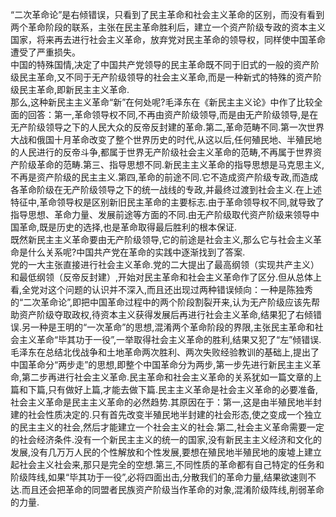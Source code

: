 “二次革命论”是右倾错误，只看到了民主革命和社会主义革命的区别，而没有看到两个革命阶段的联系，主张在民主革命胜利后，建立一个资产阶级专政的资本主义国家，将来再去进行社会主义革命，放弃党对民主革命的领导权，同样使中国革命遭受了严重损失。  
中国的特殊国情,决定了中国共产党领导的民主革命既不同于旧式的一般的资产阶级民主革命,又不同于无产阶级领导的社会主义革命,而是一种新式的特殊的资产阶级民主革命,即新民主主义革命.  
那么,这种新民主主义革命“新”在何处呢?毛泽东在《新民主主义论》中作了比较全面的回答：第一,革命领导权不同,不再由资产阶级领导,而是由无产阶级领导,是在无产阶级领导之下的人民大众的反帝反封建的革命.第二,革命范畴不同.第一次世界大战和俄国十月革命改变了整个世界历史的时代,从这以后,任何殖民地、半殖民地的人民进行的反帝斗争,都属于世界无产阶级社会主义革命的范畴,不再属于世界资产阶级革命的范畴.第三、指导思想不同.新民主主义革命的指导思想是马克思主义,不再是资产阶级的民主主义.第四,革命的前途不同.它不造成资产阶级专政,而造成各革命阶级在无产阶级领导之下的统一战线的专政,并最终过渡到社会主义.在上述特征中,革命领导权是区别新旧民主革命的主要标志.由于革命领导权不同,就导致了指导思想、革命力量、发展前途等方面的不同.由无产阶级取代资产阶级来领导中国革命,既是历史的选择,也是革命取得最后胜利的根本保证.  
既然新民主主义革命要由无产阶级领导,它的前途是社会主义,那么它与社会主义革命是什么关系呢?中国共产党在革命的实践中逐渐找到了答案.  
党的一大主张直接进行社会主义革命.党的二大提出了最高纲领（实现共产主义）和最低纲领（反帝反封建）,开始对民主革命和社会主义革命作了区分.但从总体上看,全党对这个问题的认识并不深入,而且还出现过两种错误倾向：一种是陈独秀的“二次革命论”,即把中国革命过程中的两个阶段割裂开来,认为无产阶级应该先帮助资产阶级夺取政权,待资本主义获得发展后再进行社会主义革命,结果犯了右倾错误.另一种是王明的“一次革命”的思想,混淆两个革命阶段的界限,主张民主革命和社会主义革命“毕其功于一役”,一举取得社会主义革命的胜利,结果又犯了“左”倾错误.  
毛泽东在总结北伐战争和土地革命两次胜利、两次失败经验教训的基础上,提出了中国革命分“两步走”的思想,即整个中国革命分为两步,第一步先进行新民主主义革命,第二步再进行社会主义革命.民主革命和社会主义革命的关系犹如一篇文章的上篇和下篇,只有做好上篇,才能去做下篇.民主主义革命是社会主义革命的必要准备,社会主义革命是民主主义革命的必然趋势.其原因在于：第一,这是由半殖民地半封建的社会性质决定的.只有首先改变半殖民地半封建的社会形态,使之变成一个独立的民主主义的社会,然后才能建立一个社会主义的社会.第二,社会主义革命需要一定的社会经济条件.没有一个新民主主义的统一的国家,没有新民主主义经济和文化的发展,没有几万万人民的个性解放和个性发展,要想在殖民地半殖民地的废墟上建立起社会主义社会来,那只是完全的空想.第三,不同性质的革命都有自己特定的任务和阶级阵线,如果“毕其功于一役”,必将四面出击,分散我们的革命力量,结果欲速则不达.而且还会把革命的同盟者民族资产阶级当作革命的对象,混淆阶级阵线,削弱革命的力量.